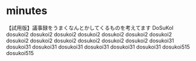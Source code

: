 # minutes
【試用版】議事録をうまくなんとかしてくるものを考えてます
DoSuKoI
dosukoi2
dosukoi2
dosukoi2
dosukoi2
dosukoi2
dosukoi2
dosukoi2
dosukoi2
dosukoi2
dosukoi2
dosukoi2
dosukoi2
dosukoi2
dosukoi31
dosukoi31
dosukoi31
dosukoi31
dosukoi31
dosukoi31
dosukoi31
dosukoi515
dosukoi515
